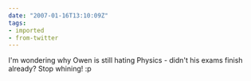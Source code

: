 ```yaml
---
date: "2007-01-16T13:10:09Z"
tags:
- imported
- from-twitter
---
```

I'm wondering why Owen is still hating Physics - didn't his exams finish already? Stop whining\! :p
